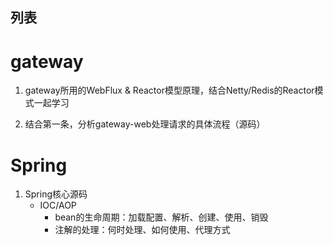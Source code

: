 列表
------------

# gateway
1. gateway所用的WebFlux & Reactor模型原理，结合Netty/Redis的Reactor模式一起学习

2. 结合第一条，分析gateway-web处理请求的具体流程（源码）

# Spring
1. Spring核心源码
   * IOC/AOP
     * bean的生命周期：加载配置、解析、创建、使用、销毁
     * 注解的处理：何时处理、如何使用、代理方式


